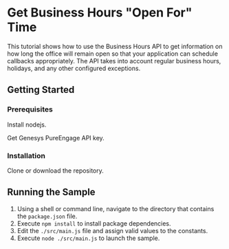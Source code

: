 # Get Business Hours "Open For" Time

This tutorial shows how to use the Business Hours API to get information on how long the office will remain open so that your application can schedule callbacks appropriately. The API takes into account regular business hours, holidays, and any other configured exceptions.

## Getting Started

### Prerequisites

Install nodejs.

Get Genesys PureEngage API key.

### Installation

Clone or download the repository.

## Running the Sample

1. Using a shell or command line, navigate to the directory that contains the `package.json` file.
2. Execute `npm install` to install package dependencies.
3. Edit the `./src/main.js` file and assign valid values to the constants.
4. Execute `node ./src/main.js` to launch the sample.
